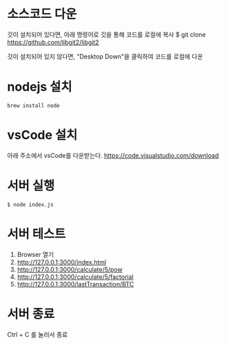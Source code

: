 # 소스코드 다운
깃이 설치되어 있다면, 아래 명령어로 깃을 통해 코드를 로컬에 복사
$ git clone https://github.com/libgit2/libgit2

깃이 설치되어 있지 않다면, "Desktop Down"을 클릭하여 코드를 로컬에 다운

# nodejs 설치
```
brew install node
```

# vsCode 설치
아래 주소에서 vsCode를 다운받는다.
https://code.visualstudio.com/download

# 서버 실행
```
$ node index.js
```

# 서버 테스트
1. Browser 열기
2. http://127.0.0.1:3000/index.html
3. http://127.0.0.1:3000/calculate/5/pow
4. http://127.0.0.1:3000/calculate/5/factorial
5. http://127.0.0.1:3000/lastTransaction/BTC

# 서버 종료
Ctrl + C 를 눌러서 종료


